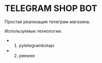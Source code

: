 # TELEGRAM SHOP BOT

Простая реализация телеграм магазина.

Используемые технологии:
- 1. pytelegrambotapi
- 2. peewee
